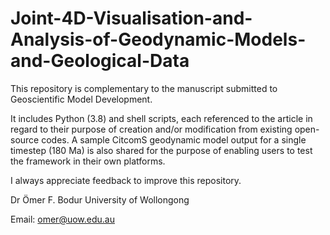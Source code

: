 # Joint-4D-Visualisation-and-Analysis-of-Geodynamic-Models-and-Geological-Data

This repository is complementary to the manuscript submitted to Geoscientific Model Development. 

It includes Python (3.8) and shell scripts, each referenced to the article in regard to their purpose of creation and/or modification from existing open-source codes. A sample CitcomS geodynamic model output for a single timestep (180 Ma) is also shared for the purpose of enabling users to test the framework in their own platforms. 

I always appreciate feedback to improve this repository.

Dr Ömer F. Bodur
University of Wollongong

Email: omer@uow.edu.au
